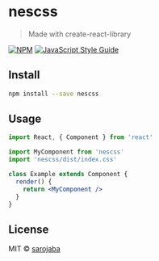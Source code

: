 # nescss

> Made with create-react-library

[![NPM](https://img.shields.io/npm/v/nescss.svg)](https://www.npmjs.com/package/nescss) [![JavaScript Style Guide](https://img.shields.io/badge/code_style-standard-brightgreen.svg)](https://standardjs.com)

## Install

```bash
npm install --save nescss
```

## Usage

```jsx
import React, { Component } from 'react'

import MyComponent from 'nescss'
import 'nescss/dist/index.css'

class Example extends Component {
  render() {
    return <MyComponent />
  }
}
```

## License

MIT © [sarojaba](https://github.com/sarojaba)
